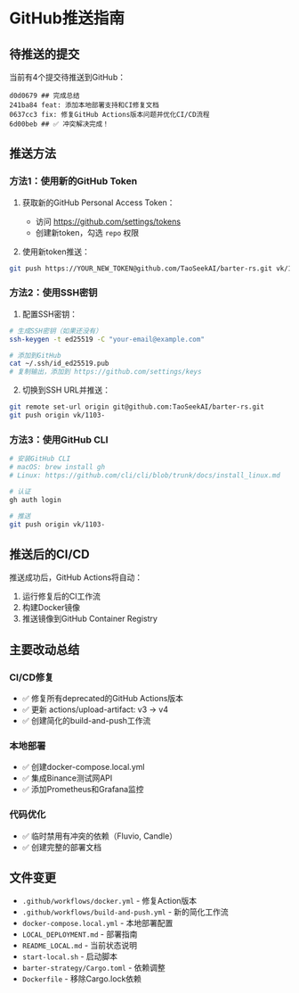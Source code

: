 # GitHub推送指南

## 待推送的提交

当前有4个提交待推送到GitHub：

```
d0d0679 ## 完成总结
241ba84 feat: 添加本地部署支持和CI修复文档
0637cc3 fix: 修复GitHub Actions版本问题并优化CI/CD流程
6d00beb ## ✅ 冲突解决完成！
```

## 推送方法

### 方法1：使用新的GitHub Token

1. 获取新的GitHub Personal Access Token：
   - 访问 https://github.com/settings/tokens
   - 创建新token，勾选 `repo` 权限

2. 使用新token推送：
```bash
git push https://YOUR_NEW_TOKEN@github.com/TaoSeekAI/barter-rs.git vk/1103-
```

### 方法2：使用SSH密钥

1. 配置SSH密钥：
```bash
# 生成SSH密钥（如果还没有）
ssh-keygen -t ed25519 -C "your-email@example.com"

# 添加到GitHub
cat ~/.ssh/id_ed25519.pub
# 复制输出，添加到 https://github.com/settings/keys
```

2. 切换到SSH URL并推送：
```bash
git remote set-url origin git@github.com:TaoSeekAI/barter-rs.git
git push origin vk/1103-
```

### 方法3：使用GitHub CLI

```bash
# 安装GitHub CLI
# macOS: brew install gh
# Linux: https://github.com/cli/cli/blob/trunk/docs/install_linux.md

# 认证
gh auth login

# 推送
git push origin vk/1103-
```

## 推送后的CI/CD

推送成功后，GitHub Actions将自动：
1. 运行修复后的CI工作流
2. 构建Docker镜像
3. 推送镜像到GitHub Container Registry

## 主要改动总结

### CI/CD修复
- ✅ 修复所有deprecated的GitHub Actions版本
- ✅ 更新 actions/upload-artifact: v3 → v4
- ✅ 创建简化的build-and-push工作流

### 本地部署
- ✅ 创建docker-compose.local.yml
- ✅ 集成Binance测试网API
- ✅ 添加Prometheus和Grafana监控

### 代码优化
- ✅ 临时禁用有冲突的依赖（Fluvio, Candle）
- ✅ 创建完整的部署文档

## 文件变更

- `.github/workflows/docker.yml` - 修复Action版本
- `.github/workflows/build-and-push.yml` - 新的简化工作流
- `docker-compose.local.yml` - 本地部署配置
- `LOCAL_DEPLOYMENT.md` - 部署指南
- `README_LOCAL.md` - 当前状态说明
- `start-local.sh` - 启动脚本
- `barter-strategy/Cargo.toml` - 依赖调整
- `Dockerfile` - 移除Cargo.lock依赖